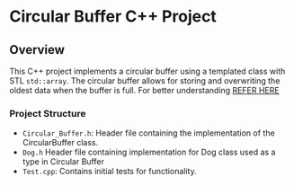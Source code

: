 # Circular Buffer C++ Project

## Overview
This C++ project implements a circular buffer using a templated class with STL `std::array`. The circular buffer allows for storing and overwriting the oldest data when the buffer is full. For better understanding [REFER HERE](https://en.wikipedia.org/wiki/Circular_buffer)

### Project Structure
- `Circular_Buffer.h`: Header file containing the implementation of the CircularBuffer class.
- `Dog.h` Header file containing implementation for Dog class used as a type in Circular Buffer
- `Test.cpp`: Contains initial tests for functionality.

